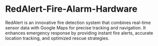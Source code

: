 # RedAlert-Fire-Alarm-Hardware
RedAlert is an innovative fire detection system that combines real-time sensor data with Google Maps for precise tracking and navigation. It enhances emergency response by providing instant fire alerts, accurate location tracking, and optimized rescue strategies.
